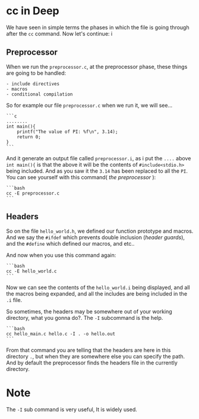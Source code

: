 # cc in Deep

We have seen in simple terms the phases in which the file is going through after the `cc` command. Now let's continue:
i

## Preprocessor
 
When we run the `preprocessor.c`, at the preprocessor phase, these things are going to be handled:
    
    - include directives
    - macros
    - conditional compilation

So for example our file `preprocessor.c` when we run it, we will see...

    ```c
    ........
    int main(){
        printf("The value of PI: %f\n", 3.14);
        return 0;
    }
    ```

And it generate an output file called `preprocessor.i`, as i put the `....` above `int main(){` is that the above it will be the contents of `#include<stdio.h>` being included. And as you saw it the `3.14` has been replaced to all the `PI`. You can see yourself with this command( *the preprocessor* ):

    ```bash
    cc -E preprocessor.c
    ```

## Headers

So on the file `hello_world.h`, we defined our function prototype and macros. And we say the `#ifdef` which prevents double inclusion (*header guards*), and the `#define` which defined our macros, and etc..

And now when you use this command again:

    ```bash
    cc -E hello_world.c
    ```

Now we can see the contents of the `hello_world.i` being displayed, and all the macros being expanded, and all the includes are being included in the `.i` file.

So sometimes, the headers may be somewhere out of your working directory, what you gonna do?. The `-I` subcommand is the help.

    ```bash
    cc hello_main.c hello.c -I . -o hello.out
    ```

From that command you are telling that the headers are here in this directory `.`, but when they are somewhere else you can specify the path. And by default the preprocessor finds the headers file in the currently directory.

# Note

The `-I` sub command is very useful, It is widely used.
